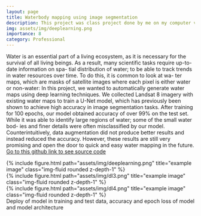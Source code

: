 ```yaml
---
layout: page
title: Waterbody mapping using image segmentation
description: This project was class project done by me on my computer vision class in Brown University.
img: assets/img/deeplearning.png
importance: 8
category: Professional
---
```


Water is an essential part of a living ecosystem, as it is
necessary for the survival of all living beings. As a result,
many scientific tasks require up-to-date information on spa-
tial distribution of water; to be able to track trends in water
resources over time. To do this, it is common to look at wa-
ter maps, which are masks of satellite images where each
pixel is either water or non-water: In this project, we wanted
to automatically generate water maps using deep learning
techniques. We collected Landsat 8 imagery with existing
water maps to train a U-Net model, which has previously
been shown to achieve high accuracy in image segmentation
tasks. After training for 100 epochs, our model obtained
accuracy of over 99% on the test set. While it was able to
identify large regions of water; some of the small water bod-
ies and finer details were often misclassified by our model.
Counterintuitively, data augmentation did not produce better
results and instead reduced the accuracy. However, these
results are still very promising and open the door to quick
and easy water mapping in the future.
<a href="https://github.com/wagle1996/Mapping_waterbody">Go to this github link to see source code</a>

<div class="row">
    <div class="col-sm mt-3 mt-md-0">
        {% include figure.html path="assets/img/deeplearning.png" title="example image" class="img-fluid rounded z-depth-1" %}
    </div>
    <div class="col-sm mt-3 mt-md-0">
        {% include figure.html path="assets/img/dl3.png" title="example image" class="img-fluid rounded z-depth-1" %}
    </div>
    <div class="col-sm mt-3 mt-md-0">
        {% include figure.html path="assets/img/dl4.png" title="example image" class="img-fluid rounded z-depth-1" %}
    </div>
</div>
<div class="caption">
    Deploy of model in training and test data, accuracy and epoch loss of model and model architecture
</div>




